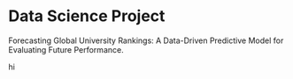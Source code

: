 # Data Science Project 

Forecasting Global University Rankings: A Data-Driven Predictive Model for Evaluating Future Performance.


hi
